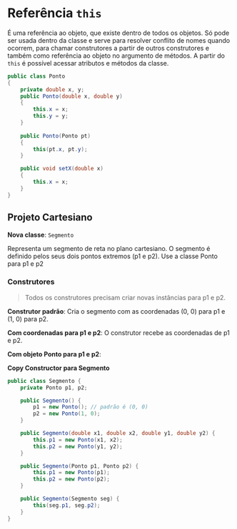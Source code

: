 # Referência `this`

É uma referência ao objeto, que existe dentro de todos os objetos. Só pode ser usada dentro da classe e serve para resolver conflito de nomes quando ocorrem, para chamar construtores a partir de outros construtores e também como referência ao objeto no argumento de métodos.
A partir do `this` é possível acessar atributos e métodos da classe.

```java
public class Ponto
{
	private double x, y;
	public Ponto(double x, double y)
	{
		this.x = x;
		this.y = y;
	}
	
	public Ponto(Ponto pt)
	{
		this(pt.x, pt.y);
	}

	public void setX(double x)
	{
		this.x = x;
	}
}
```

## Projeto Cartesiano

**Nova classe**: `Segmento`

Representa um segmento de reta no plano cartesiano. O segmento é definido pelos seus dois pontos extremos (p1 e p2). Use a classe Ponto para p1 e p2

### Construtores

> Todos os construtores precisam criar novas instâncias para p1 e p2.

**Construtor padrão**:
Cria o segmento com as coordenadas (0, 0) para p1 e (1, 0) para p2.

**Com coordenadas para p1 e p2**:
O construtor recebe as coordenadas de p1 e p2.

**Com objeto Ponto para p1 e p2**:

**Copy Constructor para Segmento**

```java
public class Segmento {
    private Ponto p1, p2;

    public Segmento() {
        p1 = new Ponto(); // padrão é (0, 0)
        p2 = new Ponto(1, 0);
    }

    public Segmento(double x1, double x2, double y1, double y2) {
        this.p1 = new Ponto(x1, x2);
        this.p2 = new Ponto(y1, y2);
    }

    public Segmento(Ponto p1, Ponto p2) {
        this.p1 = new Ponto(p1);
        this.p2 = new Ponto(p2);
    }

    public Segmento(Segmento seg) {
        this(seg.p1, seg.p2);
    }
}
```
<!--stackedit_data:
eyJoaXN0b3J5IjpbMTQxOTQzNDUxNCwtMTM2Njc4NDU1NSwtMT
k3ODEzNDU2NiwxNDI2MjQxMTMzXX0=
-->